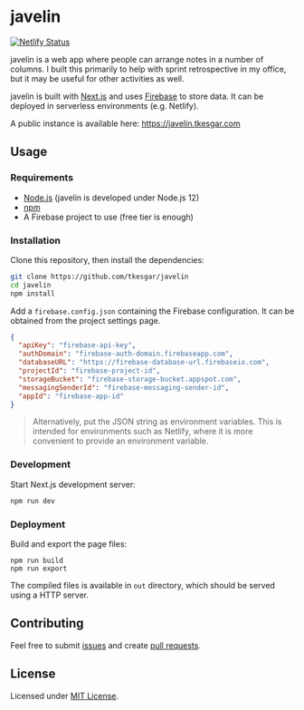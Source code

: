 # javelin

[![Netlify Status](https://api.netlify.com/api/v1/badges/1c6baa2e-ef81-49df-8bd8-4af30a46d439/deploy-status)](https://app.netlify.com/sites/javelin-a87b9e98/deploys)

javelin is a web app where people can arrange notes in a number of columns. I
built this primarily to help with sprint retrospective in my office, but it may
be useful for other activities as well.

javelin is built with [Next.js][nextjs] and uses [Firebase][firebase] to store
data. It can be deployed in serverless environments (e.g. Netlify).

A public instance is available here: https://javelin.tkesgar.com

## Usage

### Requirements

- [Node.js][nodejs] (javelin is developed under Node.js 12)
- [npm][npm]
- A Firebase project to use (free tier is enough)

### Installation

Clone this repository, then install the dependencies:

```bash
git clone https://github.com/tkesgar/javelin
cd javelin
npm install
```

Add a `firebase.config.json` containing the Firebase configuration. It can be
obtained from the project settings page.

```json
{
  "apiKey": "firebase-api-key",
  "authDomain": "firebase-auth-domain.firebaseapp.com",
  "databaseURL": "https://firebase-database-url.firebaseio.com",
  "projectId": "firebase-project-id",
  "storageBucket": "firebase-storage-bucket.appspot.com",
  "messagingSenderId": "firebase-messaging-sender-id",
  "appId": "firebase-app-id"
}
```

> Alternatively, put the JSON string as environment variables. This is intended
> for environments such as Netlify, where it is more convenient to provide an
> environment variable.

### Development

Start Next.js development server:

```bash
npm run dev
```

### Deployment

Build and export the page files:

```
npm run build
npm run export
```

The compiled files is available in `out` directory, which should be served using
a HTTP server.

## Contributing

Feel free to submit [issues] and create [pull requests][pulls].

## License

Licensed under [MIT License][license].

<!-- prettier-ignore-start -->
[firebase]: https://firebase.google.com/
[issues]: https://github.com/tkesgar/javelin/issues
[license]: https://github.com/tkesgar/javelin/blob/master/LICENSE
[nextjs]: https://nextjs.org/docs/getting-started
[nodejs]: https://nodejs.org/
[npm]: https://www.npmjs.com/
[pulls]: https://github.com/tkesgar/javelin/pulls
<!-- prettier-ignore-end -->
